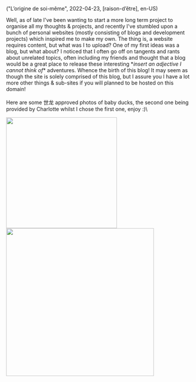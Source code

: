 ("L’origine de soi-même", 2022-04-23, [raison-d’être], en-US)

<span class="lettrine">W</span>ell, as of late I've been wanting to start a more long term project to organise all my thoughts & projects, and recently I've stumbled upon a bunch of personal websites (mostly consisting of blogs and development projects) which inspired me to make my own. The thing is, a website requires content, but what was I to upload? One of my first ideas was a blog, but what about? I noticed that I often go off on tangents and rants about unrelated topics, often including my friends and thought that a blog would be a great place to release these interesting \**insert an adjective I cannot think of*\* adventures. Whence the birth of this blog! It may seem as though the site is solely comprised of this blog, but I assure you I have a lot more other things & sub-sites if you will planned to be hosted on this domain!\
\
Here are some 世龙 approved photos of baby ducks, the second one being provided by Charlotte whilst I chose the first one, enjoy :)\

<img src="data/2022-04-23/duck.jpg" width="300"/>
<img src="data/2022-04-23/duck2.jpg" width="400"/>